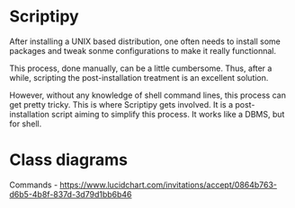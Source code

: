 Scriptipy
=========

After installing a UNIX based distribution, one often needs to install some packages and tweak sonme configurations to make it really functionnal.

This process, done manually, can be a little cumbersome. Thus, after a while, scripting the post-installation treatment is an excellent solution.

However, without any knowledge of shell command lines, this process can get pretty tricky. This is where Scriptipy gets involved. It is a post-installation script aiming to simplify this process. It works like a DBMS, but for shell.


Class diagrams
==============
Commands - https://www.lucidchart.com/invitations/accept/0864b763-d6b5-4b8f-837d-3d79d1bb6b46
